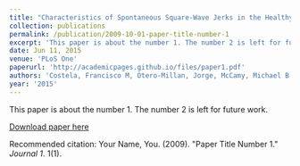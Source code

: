 ```yaml
---
title: "Characteristics of Spontaneous Square-Wave Jerks in the Healthy Macaque Monkey during Visual Fixation."
collection: publications
permalink: /publication/2009-10-01-paper-title-number-1
excerpt: 'This paper is about the number 1. The number 2 is left for future work.'
date: Jun 11, 2015
venue: 'PLoS One'
paperurl: 'http://academicpages.github.io/files/paper1.pdf'
authors: 'Costela, Francisco M, Otero-Millan, Jorge, McCamy, Michael B, Macknik, Stephen L, Di Stasi, Leandro L, Rieiro, Hector, Leigh, R John, Troncoso, Xoana G, Najafian Jazi, Ali, Martinez-Conde, Susana'
year: '2015'
---
```

This paper is about the number 1. The number 2 is left for future work.

[Download paper here](http://academicpages.github.io/files/paper1.pdf)

Recommended citation: Your Name, You. (2009). "Paper Title Number 1." <i>Journal 1</i>. 1(1).
